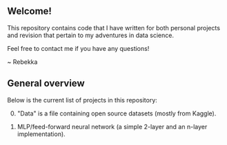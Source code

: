 ## Welcome!

This repository contains code that I have written for both personal projects and revision that pertain to my adventures in data science.

Feel free to contact me if you have any questions!

~ Rebekka

## General overview

Below is the current list of projects in this repository:

0. "Data" is a file containing open source datasets (mostly from Kaggle).

1. MLP/feed-forward neural network (a simple 2-layer and an n-layer implementation).